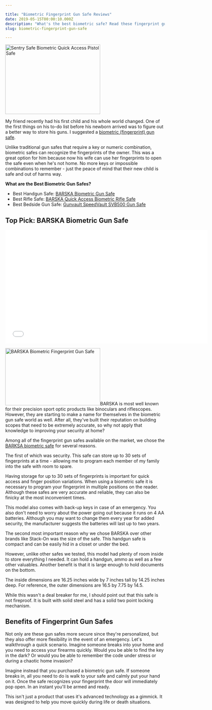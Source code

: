 ```yaml
---

title: "Biometric Fingerprint Gun Safe Reviews"
date: 2019-05-15T00:00:10.000Z
description: "What's the best biometric safe? Read these fingerprint gun safe reviews before you go anywhere else and keep your family safe and secure."
slug: biometric-fingerprint-gun-safe

---
```


<a href="http://www.amazon.com/gp/product/B00EXQW672/ref=as_li_tl?ie=UTF8&amp;camp=1789&amp;creative=390957&amp;creativeASIN=B00EXQW672&amp;linkCode=as2&amp;tag=hcdmag-20&amp;linkId=KQEQ5T6YVOYOAKVN" target="_blank" rel="nofollow"><img src="http://www.hcdmag.com/wp-content/uploads/sentry_safe_biometric_quick_access_pistol_safe-300x220.jpg" alt="Sentry Safe Biometric Quick Access Pistol Safe" width="300" height="220" class="alignright size-medium wp-image-52"></a>

My friend recently had his first child and his whole world changed. One of the first things on his to-do list before his newborn arrived was to figure out a better way to store his guns. I suggested a <a href="http://www.amazon.com/gp/product/B002AQ0PFW/ref=as_li_tl?ie=UTF8&amp;camp=1789&amp;creative=390957&amp;creativeASIN=B002AQ0PFW&amp;linkCode=as2&amp;tag=hcdmag-20&amp;linkId=GKBTA3QC6SQ3K2UM" target="_blank" rel="nofollow">biometric (fingerprint) gun safe</a>.

Unlike traditional gun safes that require a key or numeric combination, biometric safes can recognize the fingerprints of the owner. This was a great option for him because now his wife can use her fingerprints to open the safe even when he's not home. No more keys or impossible combinations to remember - just the peace of mind that their new child is safe and out of harms way.

<strong>What are the Best Biometric Gun Safes?</strong>
<ul>
 	<li>Best Handgun Safe: <a href="http://www.amazon.com/gp/product/B002AQ0PFW/ref=as_li_tl?ie=UTF8&amp;camp=1789&amp;creative=390957&amp;creativeASIN=B002AQ0PFW&amp;linkCode=as2&amp;tag=hcdmag-20&amp;linkId=GKBTA3QC6SQ3K2UM" target="_blank" rel="nofollow">BARSKA Biometric Gun Safe</a></li>
 	<li>Best Rifle Safe: <a href="http://www.amazon.com/gp/product/B005FDIUPE/ref=as_li_tl?ie=UTF8&amp;camp=1789&amp;creative=390957&amp;creativeASIN=B005FDIUPE&amp;linkCode=as2&amp;tag=hcdmag-20&amp;linkId=TB4FAU4JCUEEZ2G4" target="_blank" rel="nofollow">BARSKA Quick Access Biometric Rifle Safe</a></li>
 	<li>Best Bedside Gun Safe: <a href="http://www.amazon.com/gp/product/B006OGNLKA/ref=as_li_tl?ie=UTF8&amp;camp=1789&amp;creative=390957&amp;creativeASIN=B006OGNLKA&amp;linkCode=as2&amp;tag=hcdmag-20&amp;linkId=Q25L65L4L3OMFQDY" target="_blank" rel="nofollow">Gunvault SpeedVault SVB500 Gun Safe</a></li>
</ul>
<h2>Top Pick: BARSKA Biometric Gun Safe</h2>
<iframe width="640" height="360" src="//www.youtube.com/embed/WF9UIE3lcUE?rel=0" frameborder="0" allowfullscreen=""></iframe>

<a href="http://www.amazon.com/gp/product/B002AQ0PFW/ref=as_li_tl?ie=UTF8&amp;camp=1789&amp;creative=390957&amp;creativeASIN=B002AQ0PFW&amp;linkCode=as2&amp;tag=hcdmag-20&amp;linkId=GKBTA3QC6SQ3K2UM" target="_blank" rel="nofollow"><img src="http://www.hcdmag.com/wp-content/uploads/barska_biometric_fingerprint_gun_safe-300x181.jpg" alt="BARSKA Biometric Fingerprint Gun Safe" width="300" height="181" class="alignright size-medium wp-image-51"></a>BARSKA is most well known for their precision sport optic products like binoculars and riflescopes. However, they are starting to make a name for themselves in the biometric gun safe world as well. After all, they've built their reputation on building scopes that need to be extremely accurate, so why not apply that knowledge to improving your security at home?

Among all of the fingerprint gun safes available on the market, we chose the <a href="http://www.amazon.com/gp/product/B002AQ0PFW/ref=as_li_tl?ie=UTF8&amp;camp=1789&amp;creative=390957&amp;creativeASIN=B002AQ0PFW&amp;linkCode=as2&amp;tag=hcdmag-20&amp;linkId=GKBTA3QC6SQ3K2UM" target="_blank" rel="nofollow">BARKSA biometric safe</a> for several reasons.

The first of which was security. This safe can store up to 30 sets of fingerprints at a time - allowing me to program each member of my family into the safe with room to spare.

Having storage for up to 30 sets of fingerprints is important for quick access and finger position variations. When using a biometric safe it is necessary to program your fingerprint in multiple positions on the reader. Although these safes are very accurate and reliable, they can also be finicky at the most inconvenient times.

This model also comes with back-up keys in case of an emergency. You also don't need to worry about the power going out because it runs on 4 AA batteries. Although you may want to change them every year for added security, the manufacturer suggests the batteries will last up to two years.

The second most important reason why we chose BARSKA over other brands like Stack-On was the size of the safe. This handgun safe is compact and can be easily hid in a closet or under the bed.

However, unlike other safes we tested, this model had plenty of room inside to store everything I needed. It can hold a handgun, ammo as well as a few other valuables. Another benefit is that it is large enough to hold documents on the bottom.

The inside dimensions are 16.25 inches wide by 7 inches tall by 14.25 inches deep. For reference, the outer dimensions are 16.5 by 7.75 by 14.5.

While this wasn't a deal breaker for me, I should point out that this safe is not fireproof. It is built with solid steel and has a solid two point locking mechanism.
<h2>Benefits of Fingerprint Gun Safes</h2>
Not only are these gun safes more secure since they're personalized, but they also offer more flexibility in the event of an emergency. Let's walkthrough a quick scenario. Imagine someone breaks into your home and you need to access your firearms quickly. Would you be able to find the key in the dark? Or would you be able to remember the code under stress or during a chaotic home invasion?

Imagine instead that you purchased a biometric gun safe. If someone breaks in, all you need to do is walk to your safe and calmly put your hand on it. Once the safe recognizes your fingerprint the door will immediately pop open. In an instant you'll be armed and ready.

This isn't just a product that uses it's advanced technology as a gimmick. It was designed to help you move quickly during life or death situations.
